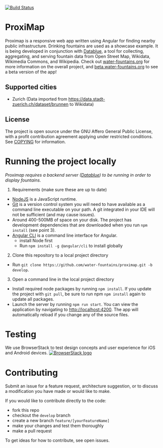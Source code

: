 [![Build Status](https://semaphoreci.com/api/v1/water-fountains/proximap/branches/develop/badge.svg)](https://semaphoreci.com/mmmatthew/proximap)

# ProxiMap

Proximap is a responsive web app written using Angular for finding nearby public infrastructure. Drinking fountains are used as a showcase example.
It is being developed in conjunction with [Datablue](https://github.com/water-fountains/datablue), a tool for collecting, aggregating, and serving
fountain data from Open Street Map, Wikidata, Wikimedia Commons, and Wikipedia. Check out [water-fountains.org](https://water-fountains.org)
for more information on the overall project, and [beta.water-fountains.org](https://beta.water-fountains.org) to see a beta version of the app!

## Supported cities
- Zurich (Data imported from https://data.stadt-zuerich.ch/dataset/brunnen to Wikidata)

## License
The project is open source under the GNU Affero General Public License, with a profit contribution agreement applying under restricted conditions. See [COPYING](/COPYING) for information.

# Running the project locally

*Proximap requires a backend server ([Datablue](https://github.com/water-fountains/datablue)) to be running in order to display fountains.*

1. Requirements (make sure these are up to date)
  - [NodeJS](https://nodejs.org) is a JavaScript runtime.
  - [Git](https://git-scm.com/) is a version control system you will need to have available as a command line executable on your path. A git integrated in your IDE will not be sufficient (and may cause issues).
  - Around 400-500MB of space on your disk. The project has development dependencies that are downloaded when you run `npm install` (see point 3).
  - [Angular CLI](https://cli.angular.io/) is a command line interface for Angular.
    - install Node first
    - Run `npm install -g @angular/cli` to install globally
2. Clone this repository to a local project directory
  - Run `git clone https://github.com/water-fountains/proximap.git -b develop`.
3. Open a command line in the local project directory
  - Install required node packages by running `npm install`. If you update the project with `git pull`, be sure to run npm `npm install` again to update all packages.
  - Launch the server by running `npm run start`. You can view the application by navigating to <a href="http://localhost:4200" target="_blank" >http://localhost:4200</a>. The app will automatically reload if you change any of the source files. 

# Testing
We use BrowserStack to test design concepts and user experience for iOS and Android devices.
[![BrowserStack logo](https://raw.githubusercontent.com/mmmatthew/proximap/master/docs/images/BrowserStack_Logo-01.png "BrowserStack")](http://browserstack.com/)

# Contributing

Submit an issue for a feature request, architecture suggestion, or to discuss a modification you have made or would like to make. 

If you would like to contribute directly to the code:
- fork this repo
- checkout the `develop` branch
- create a new branch `feature/[yourFeatureName]`
- make your changes and test them thoroughly
- make a pull request

To get ideas for how to contribute, see open issues.
